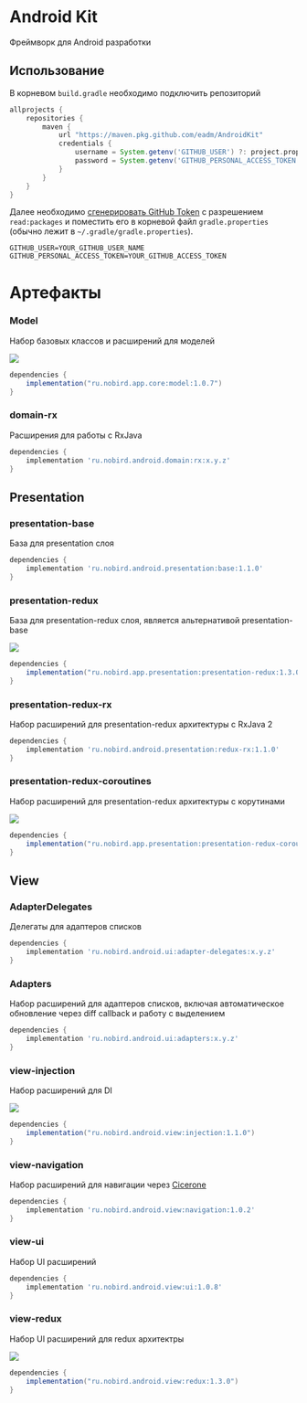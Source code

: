 # Android Kit
Фреймворк для Android разработки

## Использование

В корневом `build.gradle` необходимо подключить репозиторий
```groovy
allprojects {
    repositories {
        maven { 
            url "https://maven.pkg.github.com/eadm/AndroidKit"
            credentials {
                username = System.getenv('GITHUB_USER') ?: project.properties['GITHUB_USER']
                password = System.getenv('GITHUB_PERSONAL_ACCESS_TOKEN') ?: project.properties['GITHUB_PERSONAL_ACCESS_TOKEN']
            }
        }
    }
}
```

Далее необходимо [сгенерировать GitHub Token](https://github.com/settings/tokens/new) с разрешением `read:packages` и поместить его в корневой файл `gradle.properties` (обычно лежит в `~/.gradle/gradle.properties`).
```
GITHUB_USER=YOUR_GITHUB_USER_NAME
GITHUB_PERSONAL_ACCESS_TOKEN=YOUR_GITHUB_ACCESS_TOKEN
```

# Артефакты

### Model
Набор базовых классов и расширений для моделей

![](https://img.shields.io/static/v1?label=core:model&message=1.0.7&color=blue)

```groovy
dependencies {
    implementation("ru.nobird.app.core:model:1.0.7")
}
```

### domain-rx

Расширения для работы с RxJava

```groovy
dependencies {
    implementation 'ru.nobird.android.domain:rx:x.y.z'
}
```

## Presentation

### presentation-base
База для presentation слоя

```groovy
dependencies {
    implementation 'ru.nobird.android.presentation:base:1.1.0'
}
```

### presentation-redux
База для presentation-redux слоя, является альтернативой presentation-base

![](https://img.shields.io/static/v1?label=presentation:presentation-redux&message=1.3.0&color=blue)

```groovy
dependencies {
    implementation("ru.nobird.app.presentation:presentation-redux:1.3.0")
}
```

### presentation-redux-rx
Набор расширений для presentation-redux архитектуры с RxJava 2

```groovy
dependencies {
    implementation 'ru.nobird.android.presentation:redux-rx:1.1.0'
}
```

### presentation-redux-coroutines
Набор расширений для presentation-redux архитектуры с корутинами

![](https://img.shields.io/static/v1?label=presentation:presentation-redux-coroutines&message=1.3.0&color=blue)

```groovy
dependencies {
    implementation("ru.nobird.app.presentation:presentation-redux-coroutines:1.3.0")
}
```

## View

### AdapterDelegates

Делегаты для адаптеров списков

```groovy
dependencies {
    implementation 'ru.nobird.android.ui:adapter-delegates:x.y.z'
}
```

### Adapters

Набор расширений для адаптеров списков, включая автоматическое обновление через diff callback и работу с выделением

```groovy
dependencies {
    implementation 'ru.nobird.android.ui:adapters:x.y.z'
}
```

### view-injection

Набор расширений для DI

![](https://img.shields.io/static/v1?label=view:injection&message=1.1.0&color=blue)

```groovy
dependencies {
    implementation("ru.nobird.android.view:injection:1.1.0")
}
```

### view-navigation

Набор расширений для навигации через [Cicerone](https://github.com/terrakok/Cicerone)

```groovy
dependencies {
    implementation 'ru.nobird.android.view:navigation:1.0.2'
}
```

### view-ui

Набор UI расширений

```groovy
dependencies {
    implementation 'ru.nobird.android.view:ui:1.0.8'
}
```

### view-redux

Набор UI расширений для redux архитектры

![](https://img.shields.io/static/v1?label=view:redux&message=1.3.0&color=blue)

```groovy
dependencies {
    implementation("ru.nobird.android.view:redux:1.3.0")
}
```
